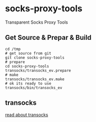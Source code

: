 # socks-proxy-tools

Transparent Socks Proxy Tools

## Get Source & Prepar & Build

    cd /tmp    
    # get source from git
    git clone socks-proxy-tools
    # prepare
    cd socks-proxy-tools
    transocks/transocks_ev.prepare
    # make
    transocks/transocks_ev.make
    # ok its ready to use
    transocks/bin/transocks_ev

## transocks

[read about transocks](../) 
